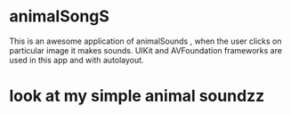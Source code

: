 # animalSongS
This is an awesome application of animalSounds , when the user clicks on particular image it makes sounds. UIKit and AVFoundation frameworks are used in this app and with autolayout.
# look at my simple animal soundzz
